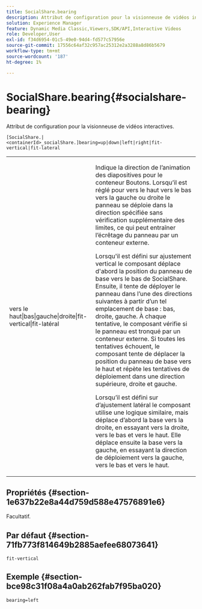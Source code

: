 ```yaml
---
title: SocialShare.bearing
description: Attribut de configuration pour la visionneuse de vidéos interactives.
solution: Experience Manager
feature: Dynamic Media Classic,Viewers,SDK/API,Interactive Videos
role: Developer,User
exl-id: f34d6954-01c5-49e0-94d4-fd577c57956e
source-git-commit: 17556c64af32c957ac25312e2a3288a8d86b5679
workflow-type: tm+mt
source-wordcount: '187'
ht-degree: 1%

---
```


# SocialShare.bearing{#socialshare-bearing}

Attribut de configuration pour la visionneuse de vidéos interactives.

`[SocialShare.|<containerId>_socialShare.]bearing=up|down|left|right|fit-vertical|fit-lateral`

<table id="table_441553CD34C94A58A9D7CBF772DEDDB6"> 
 <tbody> 
  <tr> 
   <td colname="col1"> <p> <span class="codeph"> vers le haut|bas|gauche|droite|fit-vertical|fit-latéral</span> </p> </td> 
   <td colname="col2"> <p> Indique la direction de l’animation des diapositives pour le conteneur Boutons. Lorsqu’il est réglé pour <span class="codeph"> vers le haut</span> <span class="codeph"> vers le bas</span> <span class="codeph"> vers la gauche</span> ou <span class="codeph"> droite</span> le panneau se déploie dans la direction spécifiée sans vérification supplémentaire des limites, ce qui peut entraîner l’écrêtage du panneau par un conteneur externe. </p> <p>Lorsqu'il est défini sur <span class="codeph"> ajustement vertical</span> le composant déplace d'abord la position du panneau de base vers le bas de SocialShare. Ensuite, il tente de déployer le panneau dans l’une des directions suivantes à partir d’un tel emplacement de base : bas, droite, gauche. À chaque tentative, le composant vérifie si le panneau est tronqué par un conteneur externe. Si toutes les tentatives échouent, le composant tente de déplacer la position du panneau de base vers le haut et répète les tentatives de déploiement dans une direction supérieure, droite et gauche. </p> <p>Lorsqu’il est défini sur <span class="codeph"> d’ajustement latéral</span> le composant utilise une logique similaire, mais déplace d’abord la base vers la droite, en essayant vers la droite, vers le bas et vers le haut. Elle déplace ensuite la base vers la gauche, en essayant la direction de déploiement vers la gauche, vers le bas et vers le haut. </p> </td> 
  </tr> 
 </tbody> 
</table>

## Propriétés {#section-1e637b22e8a44d759d588e47576891e6}

Facultatif.

## Par défaut {#section-71fb773f814649b2885aefee68073641}

`fit-vertical`

## Exemple {#section-bce98c31f08a4a0ab262fab7f95ba020}

```
bearing=left
```
